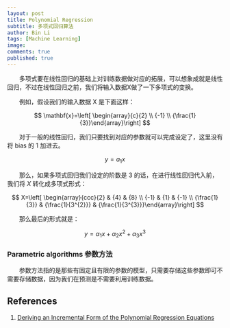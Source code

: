 ```yaml
---
layout: post
title: Polynomial Regression
subtitle: 多项式回归算法 
author: Bin Li
tags: [Machine Learning]
image: 
comments: true
published: true
---
```


　　多项式要在线性回归的基础上对训练数据做对应的拓展，可以想象成就是线性回归，不过在线性回归之前，我们将输入数据X做了一下多项式的变换。

　　例如，假设我们的输入数据 X 是下面这样：

$$
\mathbf{x}=\left[ \begin{array}{c}{2} \\ {-1} \\ {\frac{1}{3}}\end{array}\right]
$$

　　对于一般的线性回归，我们只要找到对应的参数就可以完成设定了，这里没有将 bias 的 1 加进去。

$$y=a_1x$$

　　那么，如果多项式回归我们设定的阶数是 $3$ 的话，在进行线性回归代入前，我们将 $X$ 转化成多项式形式：

$$
X=\left[ \begin{array}{ccc}{2} & {4} & {8} \\ {-1} & {1} & {-1} \\ {\frac{1}{3}} & {\frac{1}{3^{2}}} & {\frac{1}{3^{3}}}\end{array}\right]
$$


　　那么最后的形式就是：

$$y=\alpha_1x+\alpha_2x^2+\alpha_3x^3$$



### Parametric algorithms 参数方法
　　参数方法指的是那些有固定且有限的参数的模型，只需要存储这些参数即可不需要存储数据，因为我们在预测是不需要利用训练数据。

## References
1. [Deriving an Incremental Form of the Polynomial Regression Equations](http://erikerlandson.github.io/blog/2012/07/05/deriving-an-incremental-form-of-the-polynomial-regression-equations/)